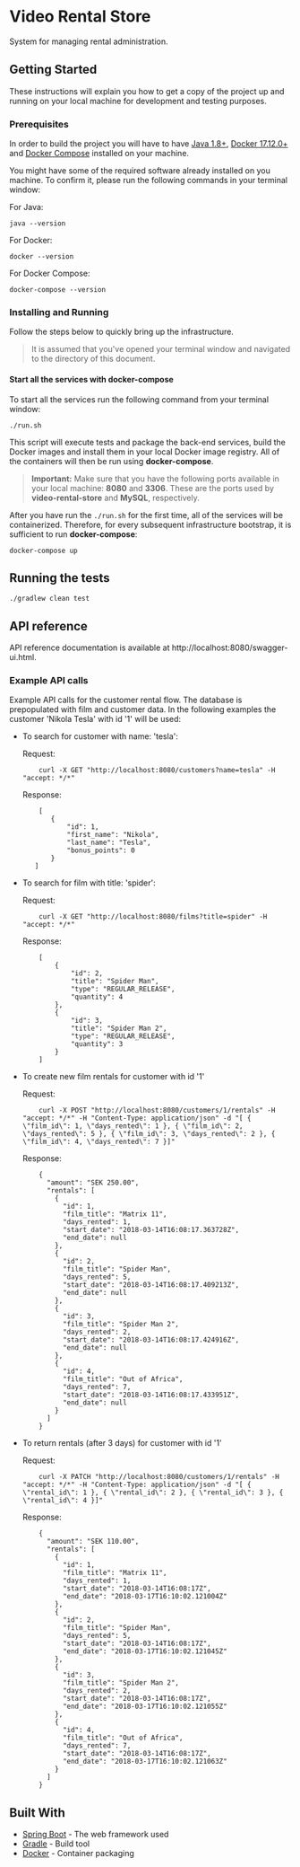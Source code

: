 # Video Rental Store

System for managing rental administration.

## Getting Started

These instructions will explain you how to get a copy of the project up and running on your local machine for development and testing purposes.

### Prerequisites

In order to build the project you will have to have [Java 1.8+](http://www.oracle.com/technetwork/java/javase/downloads/index.html), [Docker 17.12.0+](https://docs.docker.com/install/)
and [Docker Compose](https://docs.docker.com/compose/install/) installed on your machine.

You might have some of the required software already installed on you machine. To confirm it, please run the following commands
in your terminal window:

For Java:

    java --version

For Docker:

    docker --version

For Docker Compose:

    docker-compose --version 
    
### Installing and Running

Follow the steps below to quickly bring up the infrastructure. 

> It is assumed that you've opened your terminal window and navigated to the directory of this document.

#### Start all the services with docker-compose

To start all the services run the following command from your terminal window:

    ./run.sh

This script will execute tests and package the back-end services, build the Docker images and install them 
in your local Docker image registry. All of the containers will then be run using **docker-compose**.

> **Important:** 
>Make sure that you have the following ports available in your local machine: **8080** and **3306**. These are
>the ports used by **video-rental-store** and **MySQL**, respectively.

After you have run the `./run.sh` for the first time, all of the services will be containerized. Therefore, for every subsequent infrastructure bootstrap, it is sufficient to run **docker-compose**: 

    docker-compose up

## Running the tests

    ./gradlew clean test
    
## API reference

API reference documentation is available at http://localhost:8080/swagger-ui.html.

### Example API calls

Example API calls for the customer rental flow. The database is prepopulated with film and customer data. 
In the following examples the customer 'Nikola Tesla' with id '1' will be used:

* To search for customer with name: 'tesla': 

    Request:
    ```
        curl -X GET "http://localhost:8080/customers?name=tesla" -H "accept: */*"
    ```
    Response:
    ```
        [
           {
               "id": 1,
               "first_name": "Nikola",
               "last_name": "Tesla",
               "bonus_points": 0
           }
       ]
    ```

* To search for film with title: 'spider': 

    Request:
    ```
        curl -X GET "http://localhost:8080/films?title=spider" -H "accept: */*"
    ```
    Response:
    ```
        [
            {
                "id": 2,
                "title": "Spider Man",
                "type": "REGULAR_RELEASE",
                "quantity": 4
            },
            {
                "id": 3,
                "title": "Spider Man 2",
                "type": "REGULAR_RELEASE",
                "quantity": 3
            }
        ]
    ```
* To create new film rentals for customer with id '1' 

    Request:
    ```
        curl -X POST "http://localhost:8080/customers/1/rentals" -H "accept: */*" -H "Content-Type: application/json" -d "[ { \"film_id\": 1, \"days_rented\": 1 }, { \"film_id\": 2, \"days_rented\": 5 }, { \"film_id\": 3, \"days_rented\": 2 }, { \"film_id\": 4, \"days_rented\": 7 }]"
    ```
    Response:
    ```
        {
          "amount": "SEK 250.00",
          "rentals": [
            {
              "id": 1,
              "film_title": "Matrix 11",
              "days_rented": 1,
              "start_date": "2018-03-14T16:08:17.363728Z",
              "end_date": null
            },
            {
              "id": 2,
              "film_title": "Spider Man",
              "days_rented": 5,
              "start_date": "2018-03-14T16:08:17.409213Z",
              "end_date": null
            },
            {
              "id": 3,
              "film_title": "Spider Man 2",
              "days_rented": 2,
              "start_date": "2018-03-14T16:08:17.424916Z",
              "end_date": null
            },
            {
              "id": 4,
              "film_title": "Out of Africa",
              "days_rented": 7,
              "start_date": "2018-03-14T16:08:17.433951Z",
              "end_date": null
            }
          ]
        }
    ```

* To return rentals (after 3 days) for customer with id '1' 

    Request:
    ```
        curl -X PATCH "http://localhost:8080/customers/1/rentals" -H "accept: */*" -H "Content-Type: application/json" -d "[ { \"rental_id\": 1 }, { \"rental_id\": 2 }, { \"rental_id\": 3 }, { \"rental_id\": 4 }]"
    ```
    Response:
    ```
        {
          "amount": "SEK 110.00",
          "rentals": [
            {
              "id": 1,
              "film_title": "Matrix 11",
              "days_rented": 1,
              "start_date": "2018-03-14T16:08:17Z",
              "end_date": "2018-03-17T16:10:02.121004Z"
            },
            {
              "id": 2,
              "film_title": "Spider Man",
              "days_rented": 5,
              "start_date": "2018-03-14T16:08:17Z",
              "end_date": "2018-03-17T16:10:02.121045Z"
            },
            {
              "id": 3,
              "film_title": "Spider Man 2",
              "days_rented": 2,
              "start_date": "2018-03-14T16:08:17Z",
              "end_date": "2018-03-17T16:10:02.121055Z"
            },
            {
              "id": 4,
              "film_title": "Out of Africa",
              "days_rented": 7,
              "start_date": "2018-03-14T16:08:17Z",
              "end_date": "2018-03-17T16:10:02.121063Z"
            }
          ]
        }
    ```

## Built With

* [Spring Boot](https://projects.spring.io/spring-boot/) - The web framework used
* [Gradle](https://gradle.org) - Build tool
* [Docker](https://docs.docker.com/install/) - Container packaging


